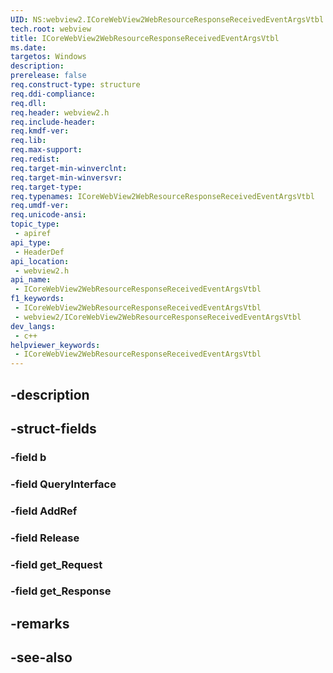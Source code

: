 ```yaml
---
UID: NS:webview2.ICoreWebView2WebResourceResponseReceivedEventArgsVtbl
tech.root: webview
title: ICoreWebView2WebResourceResponseReceivedEventArgsVtbl
ms.date: 
targetos: Windows
description: 
prerelease: false
req.construct-type: structure
req.ddi-compliance: 
req.dll: 
req.header: webview2.h
req.include-header: 
req.kmdf-ver: 
req.lib: 
req.max-support: 
req.redist: 
req.target-min-winverclnt: 
req.target-min-winversvr: 
req.target-type: 
req.typenames: ICoreWebView2WebResourceResponseReceivedEventArgsVtbl
req.umdf-ver: 
req.unicode-ansi: 
topic_type:
 - apiref
api_type:
 - HeaderDef
api_location:
 - webview2.h
api_name:
 - ICoreWebView2WebResourceResponseReceivedEventArgsVtbl
f1_keywords:
 - ICoreWebView2WebResourceResponseReceivedEventArgsVtbl
 - webview2/ICoreWebView2WebResourceResponseReceivedEventArgsVtbl
dev_langs:
 - c++
helpviewer_keywords:
 - ICoreWebView2WebResourceResponseReceivedEventArgsVtbl
---
```


## -description

## -struct-fields

### -field b

### -field QueryInterface

### -field AddRef

### -field Release

### -field get_Request

### -field get_Response

## -remarks

## -see-also

